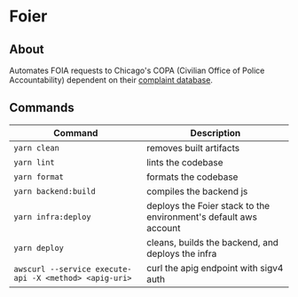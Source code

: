 # Foier

## About

Automates FOIA requests to Chicago's COPA (Civilian Office of Police Accountability) dependent on their [complaint database](https://data.cityofchicago.org/Public-Safety/COPA-Cases-Summary/mft5-nfa8/data).

## Commands

| Command                                                | Description                                                      |
| ------------------------------------------------------ | ---------------------------------------------------------------- |
| `yarn clean`                                           | removes built artifacts                                          |
| `yarn lint`                                            | lints the codebase                                               |
| `yarn format`                                          | formats the codebase                                             |
| `yarn backend:build`                                   | compiles the backend js                                          |
| `yarn infra:deploy`                                    | deploys the Foier stack to the environment's default aws account |
| `yarn deploy`                                          | cleans, builds the backend, and deploys the infra                |
| `awscurl --service execute-api -X <method> <apig-uri>` | curl the apig endpoint with sigv4 auth                           |
